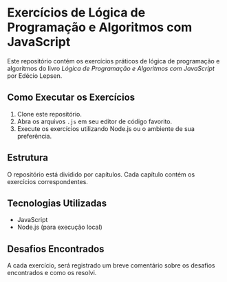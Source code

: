 # Exercícios de Lógica de Programação e Algoritmos com JavaScript

Este repositório contém os exercícios práticos de lógica de programação e algoritmos do livro *Lógica de Programação e Algoritmos com JavaScript* por Edécio Lepsen.

## Como Executar os Exercícios

1. Clone este repositório.
2. Abra os arquivos `.js` em seu editor de código favorito.
3. Execute os exercícios utilizando Node.js ou o ambiente de sua preferência.

## Estrutura

O repositório está dividido por capítulos. Cada capítulo contém os exercícios correspondentes.

## Tecnologias Utilizadas

- JavaScript
- Node.js (para execução local)

## Desafios Encontrados

A cada exercício, será registrado um breve comentário sobre os desafios encontrados e como os resolvi.
